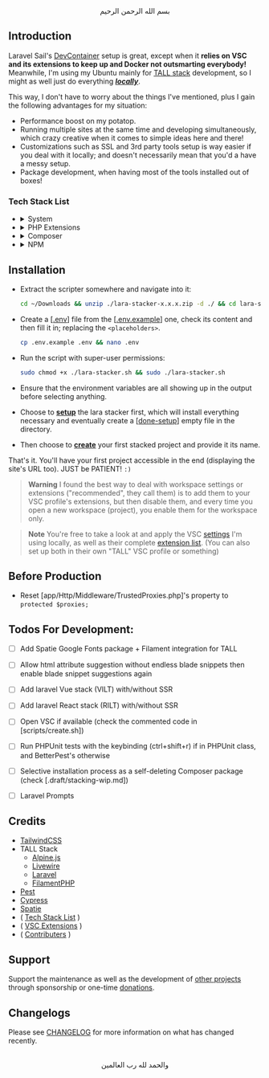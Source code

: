 <div align="center">
    بسم الله الرحمن الرحيم
</div>

## Introduction

Laravel Sail's [DevContainer](https://laravel.com/docs/sail#using-devcontainers) setup is great, except when it **relies on VSC and its extensions to keep up and Docker not outsmarting everybody!** Meanwhile, I'm using my Ubuntu mainly for [TALL stack](https://tallstack.dev/) development, so I might as well just do everything <u>***locally***</u>.

This way, I don't have to worry about the things I've mentioned, plus I gain the following advantages for my situation:

- Performance boost on my potatop.
- Running multiple sites at the same time and developing simultaneously, which crazy creative when it comes to simple ideas here and there!
- Customizations such as SSL and 3rd party tools setup is way easier if you deal with it locally; and doesn't necessarily mean that you'd a have a messy setup.
- Package development, when having most of the tools installed out of boxes!

### Tech Stack List

- <details><summary>System</summary>
  <p>

  - Packages
    - [git](https://github.com/git/git)
    - [curl](https://github.com/curl/curl)
    - [ghostscript](https://ghostscript.readthedocs.io)
    - [ffmpeg](https://github.com/FFmpeg/FFmpeg)
    - [mkcert](https://github.com/FiloSottile/mkcert)
    - [php](https://www.php.net/)
    - [apache2](https://httpd.apache.org/)
    - [composer](https://getcomposer.org/)
    - [npm](https://nodejs.org/en/download/package-manager)
    - [nvm](https://github.com/nvm-sh/nvm)
    - [libnss3-tools](https://packages.ubuntu.com/focal/libnss3-tools)
    - [libgbm-dev](https://packages.debian.org/sid/libgbm-dev)
    - [libnotify-dev](https://packages.debian.org/sid/libnotify-dev)
    - [libgconf-2-4](https://packages.debian.org/unstable/libgconf-2-4)
    - [xvfb](https://packages.ubuntu.com/kinetic/xvfb)
  - Passive Services
    - [Redis](https://redis.io/) (port 6379)
    - [MySQL](https://www.mysql.com/) (port 3306)
    - [Mailpit](https://github.com/axllent/mailpit) (http://localhost:8025)
    - [MinIO](https://min.io/) (http://localhost:9000)
  - Active Services
    - [Expose](https://expose.dev/docs) (Use `expose share https://[site-name].test` to work properly)

  </p>
  </details>

- <details><summary>PHP Extensions</summary>
  <p>

  - [php-curl](https://www.php.net/manual/en/book.curl.php)
  - [php-xml](https://www.php.net/manual/en/refs.xml.php)
  - [php-dom](https://www.php.net/manual/en/book.dom.php)
  - [php-bcmath](https://www.php.net/manual/en/book.bc.php)
  - [php-imagick](https://www.php.net/manual/en/book.imagick.php)
  - [php-gd](https://www.php.net/manual/en/book.image.php)
  - [php-xdebug](https://xdebug.org/)
  - [php-zip](https://www.php.net/manual/en/book.zip.php)

  </p>
  </details>

- <details><summary>Composer</summary>
  <p>

  - Essentials
    - [league/flysystem-aws-s3-v3](https://flysystem.thephpleague.com/docs/adapter/aws-s3-v3/)
    - [laracasts/cypress](https://github.com/laracasts/cypress)
      - Use `npx cypress open` to run the tester
      - Checkout this [episode](https://laracasts.com/series/jeffreys-larabits/episodes/22) for more details
    - [predis/predis](https://github.com/predis/predis)
    - [laravel/scout](https://laravel.com/docs/10.x/scout)
    - [qruto/laravel-wave](https://github.com/qruto/laravel-wave)
    - ["spatie/laravel-medialibrary:^10.0.0"](https://spatie.be/docs/laravel-medialibrary/v10)
    - [spatie/eloquent-sortable](https://github.com/spatie/eloquent-sortable)
    - [spatie/laravel-sluggable](https://github.com/spatie/laravel-sluggable)
    - [spatie/laravel-tags](https://spatie.be/docs/laravel-tags/v4)
    - [spatie/laravel-tags](https://github.com/spatie/laravel-settings)
    - [spatie/laravel-tags](https://github.com/spatie/laravel-options)
    - [spatie/laravel-tags](https://spatie.be/docs/laravel-permission/v5)
    - [blade-ui-kit/blade-icons](https://github.com/blade-ui-kit/blade-icons)
    - [gehrisandro/tailwind-merge-laravel](https://github.com/gehrisandro/tailwind-merge-laravel)
    - [laravel/breeze](https://laravel.com/docs/10.x/starter-kits#laravel-breeze) [Dev]
    - [laravel/telescope](https://laravel.com/docs/10.x/telescope) (https://project-name.test/telescope) [Dev]
  - [Option] TALL Stack
    - [livewire/livewire](https://laravel-livewire.com/)
    - [filament/filament:"^2.0"](https://filamentphp.com/docs/2.x/admin/) (https://project-name.test/admin)
    - [filament/forms:"^2.0"](https://filamentphp.com/docs/2.x/forms/)
    - [filament/tables:"^2.0"](https://filamentphp.com/docs/2.x/tables/)
    - [filament/notifications:"^2.0"](https://filamentphp.com/docs/2.x/notifications/)
    - [filament/spatie-laravel-media-library-plugin:"^2.0"](https://filamentphp.com/docs/2.x/spatie-laravel-media-library-plugin)
    - [filament/spatie-laravel-tags-plugin:"^2.0"](https://filamentphp.com/docs/2.x/spatie-laravel-tags-plugin)
    - [filament/spatie-laravel-settings-plugin:"^2.0"](https://filamentphp.com/docs/2.x/spatie-laravel-settings-plugin)
    - [danharrin/livewire-rate-limiting](https://github.com/danharrin/livewire-rate-limiting)
    - [bezhansalleh/filament-shield](https://github.com/bezhanSalleh/filament-shield)
  - [Option] PEST
    - [pestphp/pest](https://pestphp.com/) [Dev]
    - [pestphp/pest-plugin-faker](https://pestphp.com/docs/plugins#faker) [Dev]
    - [pestphp/pest-plugin-laravel](https://pestphp.com/docs/plugins#content-laravel) [Dev]
  - [Option] TALL Stack && PEST
    - [pestphp/pest-plugin-livewire](https://pestphp.com/docs/plugins#content-livewire) [Dev]
  - [Option] Multilingual
    - [mcamara/laravel-localization](https://github.com/mcamara/laravel-localization)
    - [spatie/laravel-translatable](https://spatie.be/docs/laravel-translatable/v6)
    - [laravel-lang/lang](https://laravel-lang.com) [Dev]
  - [Option] TALL Stack && Multilingual
    - [filament/spatie-laravel-translatable-plugin:"^2.0"](https://filamentphp.com/docs/2.x/spatie-laravel-translatable-plugin)

  </p>
  </details>

- <details><summary>NPM</summary>
  <p>

  - Essentials
    - [cypress](https://www.cypress.io/)
    - [laravel-wave](https://github.com/qruto/laravel-wave)
    - [tailwindcss](https://tailwindcss.com/) [Dev]
    - [postcss](https://github.com/postcss/postcss) [Dev]
    - [autoprefixer](https://github.com/postcss/autoprefixer) [Dev]
    - [@tailwindcss/typography](https://tailwindcss.com/docs/typography-plugin) [Dev]
    - [@tailwindcss/forms](https://github.com/tailwindlabs/tailwindcss-forms) [Dev]
    - [@tailwindcss/aspect-ratio](https://github.com/tailwindlabs/tailwindcss-aspect-ratio) [Dev]
    - [@tailwindcss/container-queries](https://github.com/tailwindlabs/tailwindcss-container-queries) [Dev]
    - [tippy.js](https://atomiks.github.io/tippyjs/) [Dev]
  - [Option] TALL Stack
    - [alpinejs](https://alpinejs.dev/)
    - [@alpinejs/mask](https://alpinejs.dev/plugins/mask)
    - [@alpinejs/intersect](https://alpinejs.dev/plugins/intersect)
    - [@alpinejs/persist](https://alpinejs.dev/plugins/persist)
    - [@alpinejs/focus](https://alpinejs.dev/plugins/focus)
    - [@alpinejs/collapse](https://alpinejs.dev/plugins/collapse)
    - [@alpinejs/morph](https://alpinejs.dev/plugins/morph)
    - [@ryangjchandler/alpine-hooks](https://github.com/ryangjchandler/alpine-hooks)
    - [@defstudio/vite-livewire-plugin](https://github.com/defstudio/vite-livewire-plugin) [Dev]
    - [@awcodes/alpine-floating-ui](https://github.com/awcodes/alpine-floating-ui) [Dev]
    - [alpinejs-breakpoints](https://github.com/wrsdesign/alpinejs-breakpoints) [Dev]
    - [tailwind-easing](https://github.com/wrsdesign/tailwind-easing) [Dev]

  </p>
  </details>


## Installation

- Extract the scripter somewhere and navigate into it:
  ```bash
  cd ~/Downloads && unzip ./lara-stacker-x.x.x.zip -d ./ && cd lara-stacker-x.x.x
  ```

- Create a [[.env](./.env)] file from the [[.env.example](./.env.example)] one, check its content and then fill it in; replacing the `<placeholders>`.
  ```bash
  cp .env.example .env && nano .env
  ```

- Run the script with super-user permissions:
  ```bash
  sudo chmod +x ./lara-stacker.sh && sudo ./lara-stacker.sh
  ```

- Ensure that the environment variables are all showing up in the output before selecting anything.

- Choose to [**setup**](./scripts/setup.sh) the lara stacker first, which will install everything necessary and eventually create a [[done-setup](./done-setup)] empty file in the directory.

- Then choose to [**create**](./scripts/create.sh) your first stacked project and provide it its name.

That's it. You'll have your first project accessible in the end (displaying the site's URL too). JUST be PATIENT! `:)`

> **Warning**
> I found the best way to deal with workspace settings or extensions ("recommended", they call them) is to add them to your VSC profile's extensions, but then disable them, and every time you open a new workspace (project), you enable them for the workspace only.

> **Note**
> You're free to take a look at and apply the VSC [settings](./files/.opinionated/settings.json) I'm using locally, as well as their complete [extension list](./files/.opinionated/extensions.md). (You can also set up both in their own "TALL" VSC profile or something)


## Before Production

- Reset [app/Http/Middleware/TrustedProxies.php]'s property to `protected $proxies;`


## Todos For Development:

- [ ] Add Spatie Google Fonts package + Filament integration for TALL
- [ ] Allow html attribute suggestion without endless blade snippets then enable blade snippet suggestions again
- [ ] Add laravel Vue stack (VILT) with/without SSR
- [ ] Add laravel React stack (RILT) with/without SSR
- [ ] Open VSC if available (check the commented code in [scripts/create.sh])
- [ ] Run PHPUnit tests with the keybinding (ctrl+shift+r) if in PHPUnit class, and BetterPest's otherwise
- [ ] Selective installation process as a self-deleting Composer package (check [.draft/stacking-wip.md])
- [ ] Laravel Prompts


## Credits

- [TailwindCSS](https://tailwindcss.com)
- TALL Stack
  - [Alpine.js](https://alpinejs.dev)
  - [Livewire](https://laravel-livewire.com)
  - [Laravel](https://laravel.com)
  - [FilamentPHP](https://filamentphp.com)
- [Pest](https://pestphp.com)
- [Cypress](https://cypress.io)
- [Spatie](https://github.com/spatie)
- ( [Tech Stack List](#tech-stack-list) )
- ( [VSC Extensions](./files/.opinionated/extensions.md) )
- ( [Contributers](https://github.com/GoodM4ven/lara-stacker/graphs/contributors) )


## Support

Support the maintenance as well as the development of [other projects](https://github.com/sponsors/GoodM4ven) through sponsorship or one-time [donations](https://github.com/sponsors/GoodM4ven?frequency=one-time&sponsor=GoodM4ven).


## Changelogs

Please see [CHANGELOG](CHANGELOG.md) for more information on what has changed recently.


<div align="center">
   <br>والحمد لله رب العالمين
</div>
